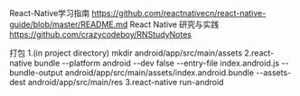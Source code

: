 React-Native学习指南
https://github.com/reactnativecn/react-native-guide/blob/master/README.md
React Native 研究与实践
https://github.com/crazycodeboy/RNStudyNotes

打包
1.(in project directory) mkdir android/app/src/main/assets
2.react-native bundle --platform android --dev false --entry-file index.android.js --bundle-output android/app/src/main/assets/index.android.bundle --assets-dest android/app/src/main/res
3.react-native run-android
